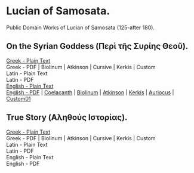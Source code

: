 # Lucian of Samosata.

Public Domain Works of Lucian of Samosata (125-after 180).

## On the Syrian Goddess (Περὶ τῆς Συρίης Θεοῦ).

[Greek - Plain Text](on-the-syrian-goddess/full-text-greek.md)  
Greek - PDF | Biolinum | Atkinson | Cursive | Kerkis | Custom  
Latin - Plain Text  
Latin - PDF  
[English - Plain Text](https://github.com/solaranamnesis/herbert-augustus-strong/blob/main/the-syrian-goddess/full-text-english.md)  
[English - PDF](https://cdn.solaranamnesis.com/HAStrong/h_a_strong_syrian_1913_english.pdf) | [Coelacanth](https://cdn.solaranamnesis.com/HAStrong/h_a_strong_syrian_1913_english_coelacanth.pdf) | [Biolinum](https://cdn.solaranamnesis.com/HAStrong/h_a_strong_syrian_1913_english_biolinum.pdf) | [Atkinson](https://cdn.solaranamnesis.com/HAStrong/h_a_strong_syrian_1913_english_atkinson.pdf) | [Kerkis](https://cdn.solaranamnesis.com/HAStrong/h_a_strong_syrian_1913_english_kerkis.pdf) | [Auriocus](https://cdn.solaranamnesis.com/HAStrong/h_a_strong_syrian_1913_english_aurical.pdf) | [Custom01](https://cdn.solaranamnesis.com/HAStrong/h_a_strong_syrian_1913_english_custom01.pdf)  

## True Story (Αληθούς Ιστορίας).

[Greek - Plain Text](true-story/full-text-greek.md)  
Greek - PDF | Biolinum | Atkinson | Cursive | Kerkis | Custom  
Latin - Plain Text  
Latin - PDF  
English - Plain Text  
English - PDF  
